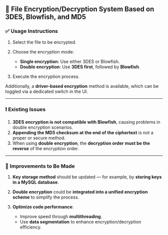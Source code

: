 ## 🔐 File Encryption/Decryption System Based on 3DES, Blowfish, and MD5

### ✅ Usage Instructions

1. Select the file to be encrypted.
2. Choose the encryption mode:

   * **Single encryption**: Use either 3DES or Blowfish.
   * **Double encryption**: Use **3DES first**, followed by **Blowfish**.
3. Execute the encryption process.

Additionally, a **driver-based encryption** method is available, which can be toggled via a dedicated switch in the UI.

---

### ❗ Existing Issues

1. **3DES encryption is not compatible with Blowfish**, causing problems in double encryption scenarios.
2. **Appending the MD5 checksum at the end of the ciphertext** is not a proper or secure method.
3. When using **double encryption**, the **decryption order must be the reverse** of the encryption order.

---

### 🔧 Improvements to Be Made

1. **Key storage method** should be updated — for example, by **storing keys in a MySQL database**.
2. **Double encryption** could be **integrated into a unified encryption scheme** to simplify the process.
3. **Optimize code performance**:

   * Improve speed through **multithreading**.
   * Use **data segmentation** to enhance encryption/decryption efficiency.

